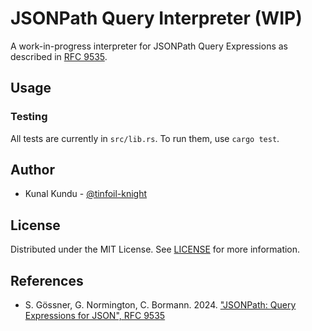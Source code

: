 # JSONPath Query Interpreter (WIP)

A work-in-progress interpreter for JSONPath Query Expressions as described in [RFC 9535](https://www.rfc-editor.org/info/rfc9535).

## Usage

### Testing

All tests are currently in `src/lib.rs`. To run them, use `cargo test`.

## Author

- Kunal Kundu - [@tinfoil-knight](https://github.com/tinfoil-knight)

## License

Distributed under the MIT License. See [LICENSE](./LICENSE) for more information.

## References
- S. Gössner, G. Normington, C. Bormann. 2024. ["JSONPath: Query Expressions for JSON", RFC 9535](https://www.rfc-editor.org/info/rfc9535)
